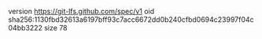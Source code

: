 version https://git-lfs.github.com/spec/v1
oid sha256:1130fbd32613a6197bff93c7acc6672dd0b240cfbd0694c23997f04c04bb3222
size 78
